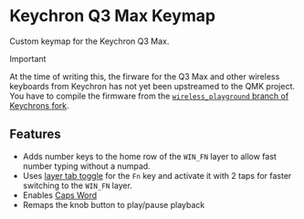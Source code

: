 # Keychron Q3 Max Keymap

Custom keymap for the Keychron Q3 Max.

> [!IMPORTANT]
> At the time of writing this, the firware for the Q3 Max and other wireless keyboards from Keychron has not yet been upstreamed to the QMK project. You have to compile the firmware from the [`wireless_playground` branch of Keychrons fork](https://github.com/Keychron/qmk_firmware/tree/wireless_playground).

## Features

* Adds number keys to the home row of the `WIN_FN` layer to allow fast number typing without a numpad.
* Uses [layer tab toggle](https://docs.qmk.fm/feature_layers#switching-and-toggling-layers) for the `Fn` key and activate it with 2 taps for faster switching to the `WIN_FN` layer.
* Enables [Caps Word](https://docs.qmk.fm/features/caps_word)
* Remaps the knob button to play/pause playback